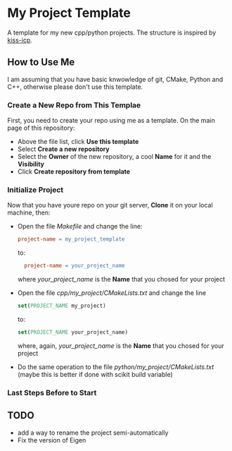 # My Project Template

A template for my new cpp/python projects.
The structure is inspired by [kiss-icp](https://github.com/PRBonn/kiss-icp).

## How to Use Me
I am assuming that you have basic knwowledge of git, CMake, Python and C++, otherwise please don't use this template.

### Create a New Repo from This Templae
First, you need to create your repo using me as a template.
On the main page of this repository:
- Above the file list, click **Use this template**
- Select **Create a new repository**
- Select the **Owner** of the new repository, a cool **Name** for it and the **Visibility**
- Click **Create repository from template**

### Initialize Project
Now that you have youre repo on your git server, **Clone** it on your local machine, then:
- Open the file *Makefile* and change the line:

    ```Makefile
    project-name = my_project_template
    ```
  to:

  ```Makefile
    project-name = your_project_name
    ```
  where *your_project_name* is the **Name** that you chosed for your project
- Open the file *cpp/my_project/CMakeLists.txt* and change the line

    ```cmake
    set(PROJECT_NAME my_project)
    ```
  to:
    ```cmake
    set(PROJECT_NAME your_project_name)
    ```
  where, again, *your_project_name* is the **Name** that you chosed for your project


- Do the same operation to the file *python/my_project/CMakeLists.txt* (maybe this is better if done with scikit build variable)

### Last Steps Before to Start

## TODO
- add a way to rename the project semi-automatically
- Fix the version of Eigen
